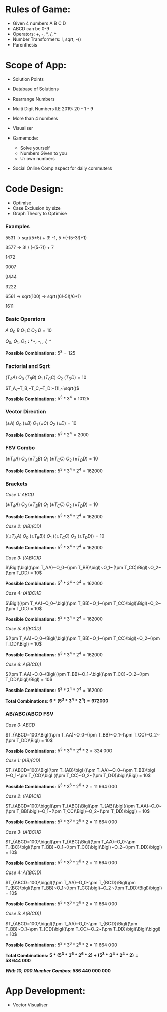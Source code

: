 # Rules of Game:

- Given 4 numbers A B C D
- ABCD can be 0-9
- Operators: +, -, *, /, ^
- Number Transformers: !, sqrt, -()
- Parenthesis

# Scope of App:

- Solution Points
- Database of Solutions

- Rearrange Numbers
- Multi Digit Numbers I.E 2019: 20 - 1 - 9
- More than 4 numbers
- Visualiser
- Gamemode:
    - Solve yourself
    - Numbers Given to you
    - Ur own numbers
- Social Online Comp aspect for daily commuters

# Code Design:

- Optimise
- Case Exclusion by size
- Graph Theory to Optimise

### Examples

5531 → sqrt(5*5) + 3! -1, 5 *(-(5-3!)+1)

3577 → 3! / (-(5-7)) + 7

1472

0007

9444

3222

6561 → sqrt(100) → sqrt((6!-5!)/6*1)

1611

### **Basic Operators**

$`A~O_0~B~O_1~C~O_2~D = 10`$

$`O_0,~O_1,~O_2`$   **:**   **+, -, *, /, ^** 

**Possible Combinations:** $`5^3 = 125`$

### **Factorial and Sqrt**

$`(T_AA)~O_0~(T_BB)~O_1~(T_CC)~O_2~(T_DD) = 10`$

$`T_A,~T_B,~T_C,~T_D:~()!,~\sqrt()`$

**Possible Combinations:** $5^3 *3^4=10125$ 

### **Vector Direction**

$(\pm A)~O_0~(\pm B)~O_1~(\pm C)~O_2~(\pm D) = 10$

**Possible Combinations:** $5^3*2^4=2000$ 

### **FSV Combo**

$(\pm T_AA)~O_0~(\pm T_BB)~O_1~(\pm T_CC)~O_2~(\pm T_DD) = 10$

**Possible Combinations:** $5^3*3^4*2^4=162000$ 

### **Brackets**

*Case 1:  ABCD*

$(\pm T_AA)~O_0~(\pm T_BB)~O_1~(\pm T_CC)~O_2~(\pm T_DD) = 10$

**Possible Combinations:** $5^3*3^4*2^4=162000$ 

*Case 2:  (AB)(CD)*

$\bigl ((\pm T_AA)~O_0~(\pm T_BB)\bigl )~O_1~\bigl ((\pm T_CC)~O_2~(\pm T_DD)\bigl ) = 10$

**Possible Combinations:** $5^3*3^4*2^4=162000$ 

*Case 3:  ((AB)C)D*

$\Bigl(\bigl((\pm T_AA)~O_0~(\pm T_BB)\bigl)~O_1~(\pm T_CC)\Bigl)~O_2~(\pm T_DD) = 10$

**Possible Combinations:** $5^3*3^4*2^4=162000$ 

*Case 4: (A(BC))D*

$\Bigl((\pm T_AA)~O_0~\bigl((\pm T_BB)~O_1~(\pm T_CC)\bigl)\Bigl)~O_2~(\pm T_DD) = 10$

**Possible Combinations:** $5^3*3^4*2^4=162000$ 

*Case 5:  A((BC)D)*

$(\pm T_AA)~O_0~\Bigl(\bigl((\pm T_BB)~O_1~(\pm T_CC)\bigl)~O_2~(\pm T_DD)\Bigl) = 10$

**Possible Combinations:** $5^3*3^4*2^4=162000$ 

*Case 6:  A(B(CD))*

$(\pm T_AA)~O_0~\Bigl((\pm T_BB)~O_1~\bigl((\pm T_CC)~O_2~(\pm T_DD)\bigl)\Bigl) = 10$

**Possible Combinations:** $5^3*3^4*2^4=162000$ 

**Total Combinations: $6*(5^3*3^4*2^4)= 972000$**

### **AB/ABC/ABCD FSV**

*Case 0:  ABCD*

$T_{ABCD=100}\Bigl((\pm T_AA)~O_0~(\pm T_BB)~O_1~(\pm T_CC)~O_2~(\pm T_DD)\Bigl) = 10$

**Possible Combinations:** $5^3*3^4*2^4*2=324~000$ 

*Case 1:  (AB)(CD)*

$T_{ABCD=100}\Bigl(\pm T_{AB}\bigl ((\pm T_AA)~O_0~(\pm T_BB)\bigl )~O_1~\pm T_{CD}\bigl ((\pm T_CC)~O_2~(\pm T_DD)\bigl)\Bigl) = 10$

**Possible Combinations:** $5^3*3^6*2^6*2=11~664~000$ 

*Case 2:  ((AB)C)D*

$T_{ABCD=100}\biggl(\pm T_{ABC}\Bigl(\pm T_{AB}\bigl((\pm T_AA)~O_0~(\pm T_BB)\bigl)~O_1~(\pm T_CC)\Bigl)~O_2~(\pm T_DD)\biggl) = 10$

**Possible Combinations:** $5^3*3^6*2^6*2=11~664~000$ 

*Case 3: (A(BC))D*

$T_{ABCD=100}\biggl(\pm T_{ABC}\Bigl((\pm T_AA)~O_0~\pm T_{BC}\bigl((\pm T_BB)~O_1~(\pm T_CC)\bigl)\Bigl)~O_2~(\pm T_DD)\biggl) = 10$

**Possible Combinations:** $5^3*3^6*2^6*2=11~664~000$ 

*Case 4:  A((BC)D)*

$T_{ABCD=100}\biggl((\pm T_AA)~O_0~\pm T_{BCD}\Bigl(\pm T_{BC}\bigl((\pm T_BB)~O_1~(\pm T_CC)\bigl)~O_2~(\pm T_DD)\Bigl)\biggl) = 10$

**Possible Combinations:** $5^3*3^6*2^6*2=11~664~000$ 

*Case 5:  A(B(CD))*

$T_{ABCD=100}\biggl((\pm T_AA)~O_0~\pm T_{BCD}\Bigl((\pm T_BB)~O_1~\pm T_{CD}\bigl((\pm T_CC)~O_2~(\pm T_DD)\bigl)\Bigl)\biggl) = 10$

**Possible Combinations:** $5^3*3^6*2^6*2=11~664~000$ 

**Total Combinations: $5*(5^3*3^6*2^6*2) + (5^3*3^4*2^4*2) = 58~644~000$**

***With 10, 000 Number Combos:*  586 440 000 000**

# App Development:

- Vector Visualiser